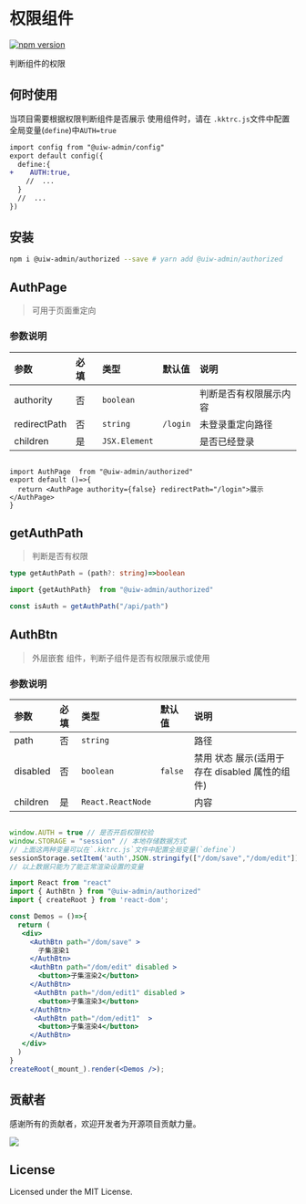 # 权限组件

[![npm version](https://img.shields.io/npm/v/@uiw-admin/authorized.svg?label=@uiw-admin/authorized)](https://www.npmjs.com/package/@uiw-admin/authorized)

判断组件的权限

## 何时使用

当项目需要根据权限判断组件是否展示
使用组件时，请在 `.kktrc.js`文件中配置全局变量(`define`)中`AUTH=true`

```diff
import config from "@uiw-admin/config"
export default config({
  define:{
+    AUTH:true,
    //  ...
  }
  //  ...
})

```

## 安装

```bash
npm i @uiw-admin/authorized --save # yarn add @uiw-admin/authorized
```

## AuthPage

> 可用于页面重定向

### 参数说明

| 参数         | 必填 | 类型          | 默认值   | 说明             |
| :----------- | :--- | :------------ | :------- | :--------------- |
| authority    | 否   | `boolean`     |          | 判断是否有权限展示内容    |
| redirectPath | 否   | `string`      | `/login` | 未登录重定向路径 |
| children     | 是   | `JSX.Element` |          | 是否已经登录     |

```tsx

import AuthPage  from "@uiw-admin/authorized"
export default ()=>{
  return <AuthPage authority={false} redirectPath="/login">展示</AuthPage>
}

```

## getAuthPath

> 判断是否有权限

```ts
type getAuthPath = (path?: string)=>boolean 

import {getAuthPath}  from "@uiw-admin/authorized"

const isAuth = getAuthPath("/api/path")
```

## AuthBtn

> 外层嵌套 组件，判断子组件是否有权限展示或使用

### 参数说明

| 参数     | 必填 | 类型              | 默认值  | 说明                                            |
| :------- | :--- | :---------------- | :------ | :---------------------------------------------- |
| path     | 否   | `string`          |         | 路径                                            |
| disabled | 否   | `boolean`         | `false` | 禁用 状态 展示(适用于 存在 disabled 属性的组件) |
| children | 是   | `React.ReactNode` |         | 内容                                            |
<!-- 
```tsx
import React from "react"
import { AuthBtn } from "@uiw-admin/authorized"

const Demos = ()=>{
  return (
   <div>
     <AuthBtn path="/dom/save" >
       子集渲染
     </AuthBtn>
     <AuthBtn path="/dom/edit" disabled >
       子集渲染2
     </AuthBtn>
   </div>
  )
}
export default Demos
``` -->

<!--rehype:bgWhite=true&codeSandbox=true&codePen=true-->
```jsx

window.AUTH = true // 是否开启权限校验
window.STORAGE = "session" // 本地存储数据方式
// 上面这两种变量可以在`.kktrc.js`文件中配置全局变量(`define`)
sessionStorage.setItem('auth',JSON.stringify(["/dom/save","/dom/edit"])) // 权限数据
// 以上数据只能为了能正常渲染设置的变量

import React from "react"
import { AuthBtn } from "@uiw-admin/authorized"
import { createRoot } from 'react-dom';

const Demos = ()=>{
  return (
   <div>
     <AuthBtn path="/dom/save" >
       子集渲染1
     </AuthBtn>
     <AuthBtn path="/dom/edit" disabled >
       <button>子集渲染2</button>
     </AuthBtn>
      <AuthBtn path="/dom/edit1" disabled >
       <button>子集渲染3</button>
     </AuthBtn>
      <AuthBtn path="/dom/edit1"  >
       <button>子集渲染4</button>
     </AuthBtn>
   </div>
  )
}
createRoot(_mount_).render(<Demos />);
```

## 贡献者

感谢所有的贡献者，欢迎开发者为开源项目贡献力量。

<a href="https://github.com/uiwjs/uiw-admin/graphs/contributors">
  <img src="https://uiwjs.github.io/uiw-admin/CONTRIBUTORS.svg" />
</a>

## License

Licensed under the MIT License.